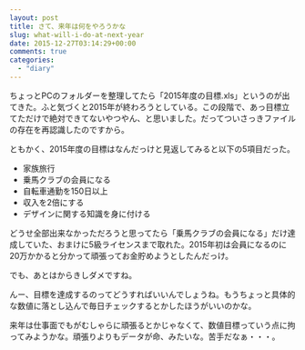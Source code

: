 ```yaml
---
layout: post
title: さて、来年は何をやろうかな
slug: what-will-i-do-at-next-year
date: 2015-12-27T03:14:29+00:00
comments: true
categories:
  - "diary"
---
```


ちょっとPCのフォルダーを整理してたら「2015年度の目標.xls」というのが出てきた。ふと気づくと2015年が終わろうとしている。この段階で、あっ目標立てただけで絶対できてないやつやん、と思いました。だってついさっきファイルの存在を再認識したのですから。

ともかく、2015年度の目標はなんだっけと見返してみると以下の5項目だった。

- 家族旅行
- 乗馬クラブの会員になる
- 自転車通勤を150日以上
- 収入を2倍にする
- デザインに関する知識を身に付ける

どうせ全部出来なかっただろうと思ってたら「乗馬クラブの会員になる」だけ達成していた、おまけに5級ライセンスまで取れた。2015年初は会員になるのに20万かかると分かって頑張ってお金貯めようとしたんだっけ。

でも、あとはからきしダメですね。

んー、目標を達成するのってどうすればいいんでしょうね。もうちょっと具体的な数値に落とし込んで毎日チェックするとかしたほうがいいのかな。

来年は仕事面でもがむしゃらに頑張るとかじゃなくて、数値目標っていう点に拘ってみようかな。頑張りよりもデータが命、みたいな。苦手だなぁ・・・。
